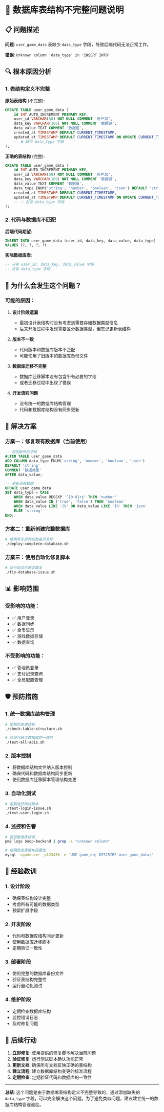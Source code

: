 # 🚨 数据库表结构不完整问题说明

## 📋 问题描述

**问题**: `user_game_data` 表缺少 `data_type` 字段，导致后端代码无法正常工作。

**错误**: `Unknown column 'data_type' in 'INSERT INTO'`

## 🔍 根本原因分析

### 1. 表结构定义不完整

**原始表结构** (不完整):
```sql
CREATE TABLE user_game_data (
    id INT AUTO_INCREMENT PRIMARY KEY,
    user_id VARCHAR(50) NOT NULL COMMENT '用户ID',
    data_key VARCHAR(100) NOT NULL COMMENT '数据键',
    data_value TEXT COMMENT '数据值',
    created_at TIMESTAMP DEFAULT CURRENT_TIMESTAMP,
    updated_at TIMESTAMP DEFAULT CURRENT_TIMESTAMP ON UPDATE CURRENT_TIMESTAMP,
    -- ❌ 缺少 data_type 字段
);
```

**正确的表结构** (完整):
```sql
CREATE TABLE user_game_data (
    id INT AUTO_INCREMENT PRIMARY KEY,
    user_id VARCHAR(50) NOT NULL COMMENT '用户ID',
    data_key VARCHAR(100) NOT NULL COMMENT '数据键',
    data_value TEXT COMMENT '数据值',
    data_type ENUM('string', 'number', 'boolean', 'json') DEFAULT 'string' COMMENT '数据类型',
    created_at TIMESTAMP DEFAULT CURRENT_TIMESTAMP,
    updated_at TIMESTAMP DEFAULT CURRENT_TIMESTAMP ON UPDATE CURRENT_TIMESTAMP,
    -- ✅ 包含 data_type 字段
);
```

### 2. 代码与数据库不匹配

**后端代码期望**:
```sql
INSERT INTO user_game_data (user_id, data_key, data_value, data_type) 
VALUES (?, ?, ?, ?)
```

**实际数据库表**:
```sql
-- 只有 user_id, data_key, data_value 字段
-- 没有 data_type 字段
```

## 🤔 为什么会发生这个问题？

### 可能的原因：

1. **设计阶段遗漏**
   - 最初设计表结构时没有考虑到需要存储数据类型信息
   - 后来开发过程中发现需要区分数据类型，但忘记更新表结构

2. **版本不一致**
   - 代码版本和数据库版本不匹配
   - 可能使用了旧版本的数据库备份文件

3. **数据库迁移不完整**
   - 数据库迁移脚本没有包含所有必要的字段
   - 或者迁移过程中出现了错误

4. **开发流程问题**
   - 没有统一的数据库结构管理
   - 代码和数据库结构没有同步更新

## 🔧 解决方案

### 方案一：修复现有数据库（当前使用）

```sql
-- 添加缺失的字段
ALTER TABLE user_game_data 
ADD COLUMN data_type ENUM('string', 'number', 'boolean', 'json') 
DEFAULT 'string' 
COMMENT '数据类型' 
AFTER data_value;

-- 更新现有数据
UPDATE user_game_data 
SET data_type = CASE 
    WHEN data_value REGEXP '^[0-9]+$' THEN 'number'
    WHEN data_value IN ('true', 'false') THEN 'boolean'
    WHEN data_value LIKE '{%' OR data_value LIKE '[%' THEN 'json'
    ELSE 'string'
END;
```

### 方案二：重新创建完整数据库

```bash
# 使用修复后的完整备份文件
./deploy-complete-database.sh
```

### 方案三：使用自动化修复脚本

```bash
# 运行自动化修复脚本
./fix-database-issue.sh
```

## 📊 影响范围

### 受影响的功能：
- ✅ 用户登录
- ✅ 数据同步
- ✅ 金币显示
- ✅ 游戏数据存储
- ✅ 数据查询

### 不受影响的功能：
- ✅ 管理员登录
- ✅ 支付记录查询
- ✅ 全局配置管理

## 🛡️ 预防措施

### 1. 统一数据库结构管理

```bash
# 定期检查表结构
./check-table-structure.sh

# 验证代码与数据库的一致性
./test-all-apis.sh
```

### 2. 版本控制

- 将数据库结构文件纳入版本控制
- 确保代码和数据库结构同步更新
- 使用数据库迁移脚本管理结构变更

### 3. 自动化测试

```bash
# 定期运行测试脚本
./test-login-issue.sh
./test-user-login.sh
```

### 4. 监控和告警

```bash
# 监控数据库错误
pm2 logs boop-backend | grep -i "unknown column"

# 定期检查表结构完整性
mysql -ugameuser -p123456 -e "USE game_db; DESCRIBE user_game_data;"
```

## 📝 经验教训

### 1. 设计阶段
- 确保表结构设计完整
- 考虑所有可能的数据类型
- 预留扩展字段

### 2. 开发阶段
- 代码和数据库结构同步更新
- 使用数据库迁移脚本
- 定期验证一致性

### 3. 部署阶段
- 使用完整的数据库备份文件
- 验证表结构完整性
- 运行自动化测试

### 4. 维护阶段
- 定期检查数据库结构
- 监控错误日志
- 及时修复问题

## 🔄 后续行动

1. **立即修复**: 使用提供的修复脚本解决当前问题
2. **验证修复**: 运行测试脚本确认功能正常
3. **更新文档**: 确保所有文档反映正确的表结构
4. **建立流程**: 建立数据库结构变更的标准流程
5. **定期检查**: 定期验证代码和数据库的一致性

---

**总结**: 这个问题是由于数据库表结构定义不完整导致的。通过添加缺失的 `data_type` 字段，可以完全解决这个问题。为了避免类似问题，建议建立统一的数据库结构管理流程。 